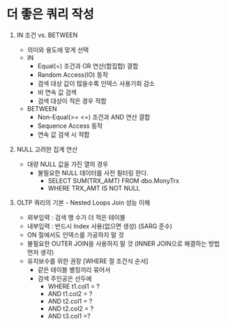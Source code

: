 # 더 좋은 쿼리 작성

1. IN 조건 vs. BETWEEN
   - 의미와 용도에 맞게 선택
   - IN
     - Equal(=) 조건과 OR 연산(합집합) 결합
     - Random Access(IO) 동작
     - 검색 대상 값이 많을수록 인덱스 사용기회 감소
     - 비 연속 값 검색
     - 검색 대상이 적은 경우 적합
   - BETWEEN
     - Non-Equal(>= <=) 조건과 AND 연산 결합
     - Sequence Access 동작
     - 연속 값 검색 시 적합    

2. NULL 고려한 집계 연산
    - 대량 NULL 값을 가진 열의 경우
      - 불필요한 NULL 데이터를 사전 필터링 한다.
        - SELECT SUM(TRX_AMT) FROM dbo.MonyTrx
        - WHERE TRX_AMT IS NOT NULL

3. OLTP 쿼리의 기본 - Nested Loops Join 성능 이해
    - 외부입력 : 검색 행 수가 더 적은 테이블
    - 내부입력 : 반드시 Index 사용(없으면 생성) (SARG 준수)
    - ON 절에서도 인덱스를 가공하지 말 것
    - 불필요한 OUTER JOIN을 사용하지 말 것 (INNER JOIN으로 해결하는 방법 먼저 생각)
    - 유지보수를 위한 권장 [WHERE 절 조건식 순서] 
      - 같은 테이블 별칭끼리 묶어서
      - 검색 주인공은 선두에
        - WHERE t1.col1 = ?
        - AND t1.col2 = ?
        - AND t2.col1 = ?
        - AND t2.col2 = ?
        - AND t3.col1 =?